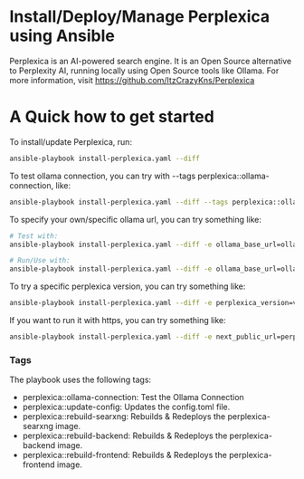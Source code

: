 # Install/Deploy/Manage Perplexica using Ansible

Perplexica is an AI-powered search engine. It is an Open Source alternative to Perplexity AI, running locally using Open Source tools like Ollama. For more information, visit https://github.com/ItzCrazyKns/Perplexica

# A Quick how to get started

To install/update Perplexica, run:
```bash
ansible-playbook install-perplexica.yaml --diff
```

To test ollama connection, you can try with --tags perplexica::ollama-connection, like:

```bash
ansible-playbook install-perplexica.yaml --diff --tags perplexica::ollama-connection 
```

To specify your own/specific ollama url, you can try something like:
```bash
# Test with:
ansible-playbook install-perplexica.yaml --diff -e ollama_base_url=ollama.example.com --tags perplexica::ollama-connection

# Run/Use with:
ansible-playbook install-perplexica.yaml --diff -e ollama_base_url=ollama.example.com
```

To try a specific perplexica version, you can try something like:
```bash
ansible-playbook install-perplexica.yaml --diff -e perplexica_version=v1.3.4
```

If you want to run it with https, you can try something like:
```bash
ansible-playbook install-perplexica.yaml --diff -e next_public_url=perplexica-backend.example.com -e use_https=true
```

### Tags

The playbook uses the following tags:

  * perplexica::ollama-connection: Test the Ollama Connection
  * perplexica::update-config: Updates the config.toml file.
  * perplexica::rebuild-searxng: Rebuilds & Redeploys the perplexica-searxng image.
  * perplexica::rebuild-backend: Rebuilds & Redeploys the perplexica-backend image.
  * perplexica::rebuild-frontend: Rebuilds & Redeploys the perplexica-frontend image.
